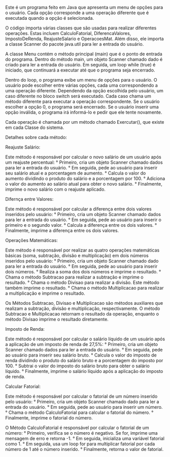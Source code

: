 Este é um programa feito em Java que apresenta um menu de opções para o usuário. Cada opção corresponde a uma operação diferente que é executada quando a opção é selecionada. 

O código importa várias classes que são usadas para realizar diferentes operações. Estas incluem CalculoFatorial, DiferencaValores, ImpostoDeRenda, ReajusteSalario e OperacoesMat. Além disso, ele importa a classe Scanner do pacote java.util para ler a entrada do usuário.

A classe Menu contém o método principal (main) que é o ponto de entrada do programa. Dentro do método main, um objeto Scanner chamado dado é criado para ler a entrada do usuário. Em seguida, um loop while (true) é iniciado, que continuará a executar até que o programa seja encerrado.

Dentro do loop, o programa exibe um menu de opções para o usuário. O usuário pode escolher entre várias opções, cada uma correspondendo a uma operação diferente. Dependendo da opção escolhida pelo usuário, um caso diferente no bloco switch será executado. 
Cada caso chama um método diferente para executar a operação correspondente. Se o usuário escolher a opção 0, o programa será encerrado. Se o usuário inserir uma opção inválida, o programa irá informá-lo e pedir que ele tente novamente.

Cada operação é chamada por um método chamado Exercutar(), que existe em cada Classe do sistema.

Detalhes sobre cada método: 

Reajuste Salário: 

Este método é responsável por calcular o novo salário de um usuário após um reajuste percentual:
 ° Primeiro, cria um objeto Scanner chamado dados para ler a entrada do usuário.
 ° Em seguida, pede ao usuário para inserir seu salário atual e a porcentagem de aumento.
 ° Calcula o valor do aumento dividindo o produto do salário e a porcentagem por 100.
 ° Adiciona o valor do aumento ao salário atual para obter o novo salário.
 ° Finalmente, imprime o novo salário com o reajuste aplicado.

Difernça entre Valores: 

Este método é responsável por calcular a diferença entre dois valores inseridos pelo usuário:
 ° Primeiro, cria um objeto Scanner chamado dados para ler a entrada do usuário.
 ° Em seguida, pede ao usuário para inserir o primeiro e o segundo valor.
 ° Calcula a diferença entre os dois valores.
 ° Finalmente, imprime a diferença entre os dois valores.

 Operações Matemáticas:

Este método é responsável por realizar as quatro operações matemáticas básicas (soma, subtração, divisão e multiplicação) em dois números inseridos pelo usuário:
 ° Primeiro, cria um objeto Scanner chamado dado para ler a entrada do usuário.
 ° Em seguida, pede ao usuário para inserir dois números.
 ° Realiza a soma dos dois números e imprime o resultado.
 ° Chama o método Subtracao para realizar a subtração e imprime o resultado.
 ° Chama o método Divisao para realizar a divisão. Este método também imprime o resultado.
 ° Chama o método Multiplicacao para realizar a multiplicação e imprime o resultado.
 
Os Métodos Subtracao, Divisao e Multiplicacao são métodos auxiliares que realizam a subtração, divisão e multiplicação, respectivamente. O método Subtracao e Multiplicacao retornam o resultado da operação, enquanto o método Divisao imprime o resultado diretamente.

Imposto de Renda:

Este método é responsável por calcular o salário líquido de um usuário após a aplicação de um imposto de renda de 27,5%:
 ° Primeiro, cria um objeto Scanner chamado dados para ler a entrada do usuário.
 ° Em seguida, pede ao usuário para inserir seu salário bruto.
 ° Calcula o valor do imposto de renda dividindo o produto do salário bruto e a porcentagem do imposto por 100.
 ° Subtrai o valor do imposto do salário bruto para obter o salário líquido.
 ° Finalmente, imprime o salário líquido após a aplicação do imposto de renda.

 Calcular Fatorial:

Este método é responsável por calcular o fatorial de um número inserido pelo usuário:
 ° Primeiro, cria um objeto Scanner chamado dado para ler a entrada do usuário.
 ° Em seguida, pede ao usuário para inserir um número.
 ° Chama o método CalculoFatorial para calcular o fatorial do número.
 ° Finalmente, imprime o fatorial do número.

O Método CalculoFatorial é responsável por calcular o fatorial de um número:
 ° Primeiro, verifica se o número é negativo. Se for, imprime uma mensagem de erro e retorna -1.
 ° Em seguida, inicializa uma variável fatorial como 1.
 ° Em seguida, usa um loop for para multiplicar fatorial por cada número de 1 até o número inserido.
 ° Finalmente, retorna o valor de fatorial.

 

 

 
